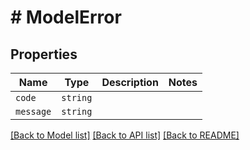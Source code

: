 # # ModelError



## Properties

Name | Type | Description | Notes
------------ | ------------- | ------------- | -------------
| `code` | ```string``` |   |  |
| `message` | ```string``` |   |  |

[[Back to Model list]](../README.md#models) [[Back to API list]](../README.md#api-endpoints) [[Back to README]](../README.md)
